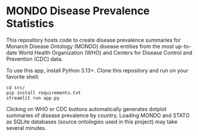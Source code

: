 # MONDO Disease Prevalence Statistics

This repository hosts code to create disease prevalence summaries for Monarch Disease Ontology (MONDO) disease entities from the most up-to-date World Health
Organization (WHO) and Centers for Disease Control and Prevention (CDC) data.

To use this app, install Python 3.13+. Clone this repository and run on your favorite shell:

    cd src/
    pip install requirements.txt
    streamlit run app.py

Clicking on WHO or CDC buttons automatically generates dotplot summaries of disease prevalence by country. Loading MONDO and STATO as SQLite databases (source ontologies used in this project) may take several minutes. 
